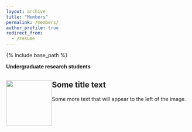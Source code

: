 ```yaml
---
layout: archive
title: "Members"
permalink: /members/
author_profile: true
redirect_from:
  - /resume
---
```


{% include base_path %}

**Undergraduate research students**
<div style="clear: both;">
  <div style="float: left; margin-right 1em;">
    <img src="http://samiransinha.github.io/images/students/Wesley_picture.jpg" alt="" width="125/">
  </div>
  <div>
    <h2>Some title text</h2>
    <p>Some more text that will appear to the left of the image.</p>
  </div>
</div>


<!--<a href="http://samiransinha.github.io/images/students/Wesley_picture.jpg">Wesley Fletcher</a>.-->

